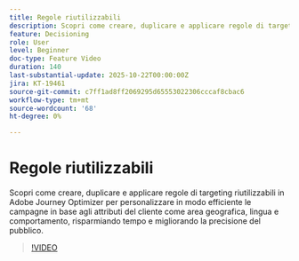 ```yaml
---
title: Regole riutilizzabili
description: Scopri come creare, duplicare e applicare regole di targeting riutilizzabili in Adobe Journey Optimizer per personalizzare in modo efficiente le campagne in base agli attributi del cliente come area geografica, lingua e comportamento, risparmiando tempo e migliorando la precisione del pubblico.
feature: Decisioning
role: User
level: Beginner
doc-type: Feature Video
duration: 140
last-substantial-update: 2025-10-22T00:00:00Z
jira: KT-19461
source-git-commit: c7ff1ad8ff2069295d65553022306cccaf8cbac6
workflow-type: tm+mt
source-wordcount: '68'
ht-degree: 0%

---
```



# Regole riutilizzabili

Scopri come creare, duplicare e applicare regole di targeting riutilizzabili in Adobe Journey Optimizer per personalizzare in modo efficiente le campagne in base agli attributi del cliente come area geografica, lingua e comportamento, risparmiando tempo e migliorando la precisione del pubblico.

>[!VIDEO](https://video.tv.adobe.com/v/3476127/?learn=on&enablevpops)
